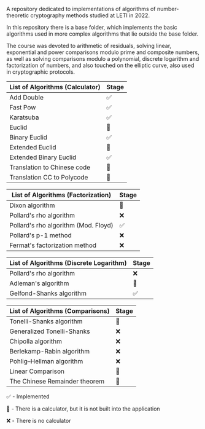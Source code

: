 A repository dedicated to implementations of algorithms of number-theoretic cryptography methods studied at LETI in 2022.

In this repository there is a base folder, which implements the basic algorithms used in more complex algorithms that lie outside the base folder.

The course was devoted to arithmetic of residuals, solving linear, exponential and power comparisons modulo prime and composite numbers, as well as solving comparisons modulo a polynomial, discrete logarithm and factorization of numbers, and also touched on the elliptic curve, also used in cryptographic protocols.

| List of Algorithms (Calculator) | Stage |
|---------------------------------|:------|
| Add Double                      | ✅     |
| Fast Pow                        | ✅     |
| Karatsuba                       | ✅     |
| Euclid                          | 🔨    |
| Binary Euclid                   | ✅     |
| Extended Euclid                 | 🔨    |
| Extended Binary Euclid          | ✅     |
| Translation to Chinese code     | 🔨    |
| Translation CC to Polycode      | 🔨    |

| List of Algorithms (Factorization)   | Stage  |
|--------------------------------------|:-------|
| Dixon algorithm                      | 🔨     |
| Pollard's rho algorithm              | ❌      |
| Pollard's rho algorithm (Mod. Floyd) | ✅      |
| Pollard's p-1 method                 | ❌      |
| Fermat's factorization method        | ❌      |

| List of Algorithms (Discrete Logarithm) | Stage |
|-----------------------------------------|:------|
| Pollard's rho algorithm                 | ❌     |
| Adleman's algorithm                     | 🔨    |
| Gelfond-Shanks algorithm                | ✅     |

| List of Algorithms (Comparisons) | Stage   |
|----------------------------------|:--------|
| Tonelli-Shanks algorithm         | 🔨      |
| Generalized Tonelli-Shanks       | ❌       |
| Chipolla algorithm               | ❌       |
| Berlekamp-Rabin algorithm        | ❌       |
| Pohlig–Hellman algorithm         | ❌       |
| Linear Comparison                | 🔨      |
| The Chinese Remainder theorem    | 🔨      |


✅ - Implemented

🔨 - There is a calculator, but it is not built into the application

❌ - There is no calculator